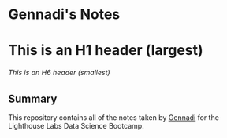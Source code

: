 # Gennadi's Notes
# This is an H1 header (largest)
###### This is an H6 header (smallest)

## Summary 

This repository contains all of the notes taken by [Gennadi](https://github.com/gengrom/lighthouse-data-notes.git) for the Lighthouse Labs Data Science Bootcamp.